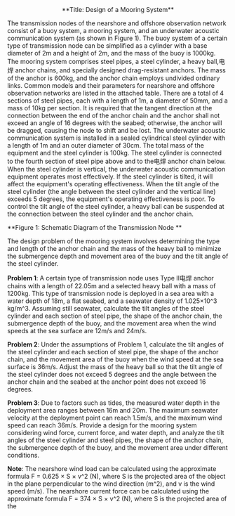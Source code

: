 
<center>**Title: Design of a Mooring System**</center>

The transmission nodes of the nearshore and offshore observation network consist of a buoy system, a mooring system, and an underwater acoustic communication system (as shown in Figure 1). The buoy system of a certain type of transmission node can be simplified as a cylinder with a base diameter of 2m and a height of 2m, and the mass of the buoy is 1000kg. The mooring system comprises steel pipes, a steel cylinder, a heavy ball,电焊 anchor chains, and specially designed drag-resistant anchors. The mass of the anchor is 600kg, and the anchor chain employs undivided ordinary links. Common models and their parameters for nearshore and offshore observation networks are listed in the attached table. There are a total of 4 sections of steel pipes, each with a length of 1m, a diameter of 50mm, and a mass of 10kg per section. It is required that the tangent direction at the connection between the end of the anchor chain and the anchor shall not exceed an angle of 16 degrees with the seabed; otherwise, the anchor will be dragged, causing the node to shift and be lost. The underwater acoustic communication system is installed in a sealed cylindrical steel cylinder with a length of 1m and an outer diameter of 30cm. The total mass of the equipment and the steel cylinder is 100kg. The steel cylinder is connected to the fourth section of steel pipe above and to the电焊 anchor chain below. When the steel cylinder is vertical, the underwater acoustic communication equipment operates most effectively. If the steel cylinder is tilted, it will affect the equipment's operating effectiveness. When the tilt angle of the steel cylinder (the angle between the steel cylinder and the vertical line) exceeds 5 degrees, the equipment's operating effectiveness is poor. To control the tilt angle of the steel cylinder, a heavy ball can be suspended at the connection between the steel cylinder and the anchor chain.

**Figure 1: Schematic Diagram of the Transmission Node **

The design problem of the mooring system involves determining the type and length of the anchor chain and the mass of the heavy ball to minimize the submergence depth and movement area of the buoy and the tilt angle of the steel cylinder.

**Problem 1**: A certain type of transmission node uses Type II电焊 anchor chains with a length of 22.05m and a selected heavy ball with a mass of 1200kg. This type of transmission node is deployed in a sea area with a water depth of 18m, a flat seabed, and a seawater density of 1.025×10^3 kg/m^3. Assuming still seawater, calculate the tilt angles of the steel cylinder and each section of steel pipe, the shape of the anchor chain, the submergence depth of the buoy, and the movement area when the wind speeds at the sea surface are 12m/s and 24m/s.

**Problem 2**: Under the assumptions of Problem 1, calculate the tilt angles of the steel cylinder and each section of steel pipe, the shape of the anchor chain, and the movement area of the buoy when the wind speed at the sea surface is 36m/s. Adjust the mass of the heavy ball so that the tilt angle of the steel cylinder does not exceed 5 degrees and the angle between the anchor chain and the seabed at the anchor point does not exceed 16 degrees.

**Problem 3**: Due to factors such as tides, the measured water depth in the deployment area ranges between 16m and 20m. The maximum seawater velocity at the deployment point can reach 1.5m/s, and the maximum wind speed can reach 36m/s. Provide a design for the mooring system considering wind force, current force, and water depth, and analyze the tilt angles of the steel cylinder and steel pipes, the shape of the anchor chain, the submergence depth of the buoy, and the movement area under different conditions.

**Note**: The nearshore wind load can be calculated using the approximate formula F = 0.625 × S × v^2 (N), where S is the projected area of the object in the plane perpendicular to the wind direction (m^2), and v is the wind speed (m/s). The nearshore current force can be calculated using the approximate formula F = 374 × S × v^2 (N), where S is the projected area of the
